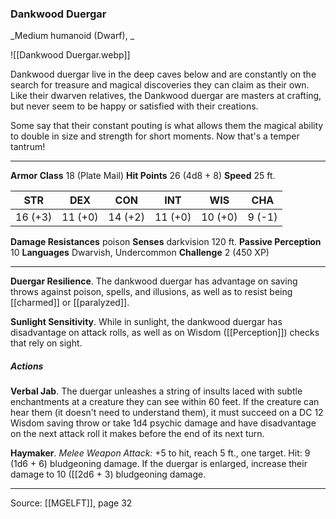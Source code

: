 ### Dankwood Duergar
_Medium humanoid (Dwarf), _

![[Dankwood Duergar.webp]]

Dankwood duergar live in the deep caves below and are constantly on the search for treasure and magical discoveries they can claim as their own. Like their dwarven relatives, the Dankwood duergar are masters at crafting, but never seem to be happy or satisfied with their creations.

Some say that their constant pouting is what allows them the magical ability to double in size and strength for short moments. Now that's a temper tantrum!



---

**Armor Class** 18 (Plate Mail)
**Hit Points** 26 (4d8 + 8)
**Speed** 25 ft.

| STR     | DEX     | CON     | INT     | WIS     | CHA     |
|---------|---------|---------|---------|---------|---------|
| 16 (+3) | 11 (+0) | 14 (+2) | 11 (+0) | 10 (+0) | 9 (-1) |

**Damage Resistances** poison
**Senses** darkvision 120 ft.
**Passive Perception** 10
**Languages** Dwarvish, Undercommon
**Challenge** 2 (450 XP)

---

**Duergar Resilience**. The dankwood duergar has advantage on saving throws against poison, spells, and illusions, as well as to resist being [[charmed]] or [[paralyzed]].

**Sunlight Sensitivity**. While in sunlight, the dankwood duergar has disadvantage on attack rolls, as well as on Wisdom ([[Perception]]) checks that rely on sight.

##### Actions
**Verbal Jab**. The duergar unleashes a string of insults laced with subtle enchantments at a creature they can see within 60 feet. If the creature can hear them (it doesn't need to understand them), it must succeed on a DC 12 Wisdom saving throw or take 1d4 psychic damage and have disadvantage on the next attack roll it makes before the end of its next turn.

**Haymaker**. _Melee Weapon Attack:_ +5 to hit, reach 5 ft., one target. Hit: 9 (1d6 + 6) bludgeoning damage. If the duergar is enlarged, increase their damage to 10 ([[2d6 + 3) bludgeoning damage.


---

Source: [[MGELFT]], page 32